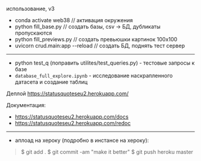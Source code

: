 использование, v3

- conda activate web38 // активация окружения
- python fill_base.py // создать базы, csv -> БД, дубликаты пропускаются
- python fill_previews.py // создать превьюшки картинок 100х100
- uvicorn crud.main:app --reload // создать БД, поднять тест сервер
----------
- python test_q (поправить utilites/test_queries.py) - тестовые запросы к базе
- `database_full_explore.ipynb` - исследование наскрапленного датасета и создание таблиц

Деплой
https://statusquoteseu2.herokuapp.com/

Документация:
- https://statusquoteseu2.herokuapp.com/docs
- https://statusquoteseu2.herokuapp.com/redoc

---------

- аплоад на хероку (подробно в инстансе на хероку):

>$ git add .
>$ git commit -am "make it better"
>$ git push heroku master

